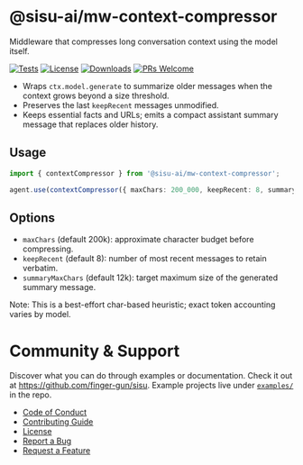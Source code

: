 # @sisu-ai/mw-context-compressor

Middleware that compresses long conversation context using the model itself.

[![Tests](https://github.com/finger-gun/sisu/actions/workflows/tests.yml/badge.svg?branch=main)](https://github.com/finger-gun/sisu/actions/workflows/tests.yml)
[![License](https://img.shields.io/badge/license-Apache--2.0-blue)](https://github.com/finger-gun/sisu/blob/main/LICENSE)
[![Downloads](https://img.shields.io/npm/dm/%40sisu-ai%2Fmw-context-compressor)](https://www.npmjs.com/package/@sisu-ai/mw-context-compressor)
[![PRs Welcome](https://img.shields.io/badge/PRs-welcome-brightgreen.svg)](https://github.com/finger-gun/sisu/blob/main/CONTRIBUTING.md)

- Wraps `ctx.model.generate` to summarize older messages when the context grows beyond a size threshold.
- Preserves the last `keepRecent` messages unmodified.
- Keeps essential facts and URLs; emits a compact assistant summary message that replaces older history.

## Usage
```ts
import { contextCompressor } from '@sisu-ai/mw-context-compressor';

agent.use(contextCompressor({ maxChars: 200_000, keepRecent: 8, summaryMaxChars: 12_000 }));
```

## Options
- `maxChars` (default 200k): approximate character budget before compressing.
- `keepRecent` (default 8): number of most recent messages to retain verbatim.
- `summaryMaxChars` (default 12k): target maximum size of the generated summary message.

Note: This is a best-effort char-based heuristic; exact token accounting varies by model.


# Community & Support

Discover what you can do through examples or documentation. Check it out at https://github.com/finger-gun/sisu. Example projects live under [`examples/`](https://github.com/finger-gun/sisu/tree/main/examples) in the repo.

- [Code of Conduct](https://github.com/finger-gun/sisu/blob/main/CODE_OF_CONDUCT.md)
- [Contributing Guide](https://github.com/finger-gun/sisu/blob/main/CONTRIBUTING.md)
- [License](https://github.com/finger-gun/sisu/blob/main/LICENSE)
- [Report a Bug](https://github.com/finger-gun/sisu/issues/new?template=bug_report.md)
- [Request a Feature](https://github.com/finger-gun/sisu/issues/new?template=feature_request.md)